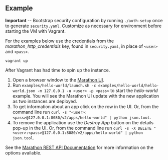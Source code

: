 Example
---

**Important** -- Bootstrap security configuration by running `./auth-setup` once to generate `security.yaml`. Customize as necessary for environment before starting the VM with Vagrant. 

For the examples below use the credentials from the *marathon\_http\_credentials* key, found in `security.yaml`, in place of `<user>` and `<pass>`.

`vagrant up`

After Vagrant has had time to spin up the instance.

1. Open a browser window to the [Marathon UI](https://127.0.0.1:8080/).
2. Run `examples/hello-world/launch.sh -c examples/hello-world/hello-world.json -m 127.0.0.1 -u <user> -p <pass>` to start the _hello-world_ example. You will see the Marathon UI update with the new application as two instances are deployed.
3. To get information about an app click on the row in the UI. Or, from the command line run `curl -s "<user>:<pass>@127.0.0.1:8080/v2/apps/hello-world" | python json.tool`.
4. To remove the application use the _Destroy App_ button on the details pop-up in the UI. Or, from the command line run `curl -s -X DELETE "<user>:<pass>@127.0.0.1:8080/v2/apps/hello-world" | python json.tool`.

See the [Marathon REST API Documentation](https://mesosphere.github.io/marathon/docs/rest-api.html) for more information on the options available.
